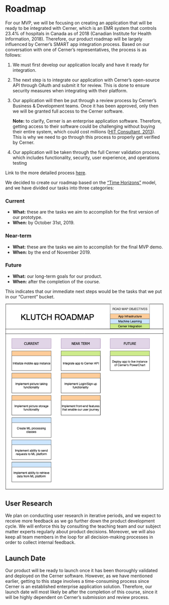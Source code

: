 # Roadmap

For our MVP, we will be focusing on creating an application that will be ready to be integrated with Cerner, which is an EMR system that controls 23.4% of hospitals in Canada as of 2018 (Canadian Institute for Health Information, 2018). Therefore, our product roadmap will be largely influenced by Cerner’s SMART app integration process. Based on our conversation with one of Cerner’s representatives, the process is as follows:

1. We must first develop our application locally and have it ready for integration. 
2. The next step is to integrate our application with Cerner’s open-source API through OAuth and submit it for review. This is done to ensure security measures when integrating with their platform.
3. Our application will then be put through a review process by Cerner’s Business & Development teams. Once it has been approved, only then we will be granted full access to the Cerner software.
  
    **Note:** to clarify, Cerner is an enterprise application software. Therefore, getting access to their software could be challenging without buying their entire system, which could cost millions ([HIT Consultant, 2013](https://hitconsultant.net/2013/01/03/the-costly-darkside-of-emr-implementations/#.XZ1Df-dKjOR)). This is why we need to go through this process to properly get verified by Cerner. 

4. Our application will be taken through the full Cerner validation process, which includes functionality, security, user experience, and operations testing

Link to the more detailed process [here](./cerner_integration_process.md).

We decided to create our roadmap based on the [“Time Horizons”](https://www.mindtheproduct.com/growing-up-lean/) model, and we have divided our tasks into three categories:

### Current
- **What:** these are the tasks we aim to accomplish for the first version of our prototype.
- **When:** by October 31st, 2019.

### Near-term
- **What:** these are the tasks we aim to accomplish for the final MVP demo.
- **When:** by the end of November 2019.

### Future
- **What:** our long-term goals for our product.
- **When:** after the completion of the course.

This indicates that our immediate next steps would be the tasks that we put in our “Current” bucket.


![roadmap](./klutch_roadmap.png)

## User Research
We plan on conducting user research in iterative periods, and we expect to receive more feedback as we go further down the product development cycle. We will enforce this by consulting the teaching team and our subject matter experts regularly about product decisions. Moreover, we will also keep all team members in the loop for all decision-making processes in order to collect internal feedback.

## Launch Date
Our product will be ready to launch once it has been thoroughly validated and deployed on the Cerner software. However, as we have mentioned earlier, getting to this stage involves a time-consuming process since Cerner is an established enterprise application solution. Therefore, our launch date will most likely be after the completion of this course, since it will be highly dependent on Cerner’s submission and review process.
